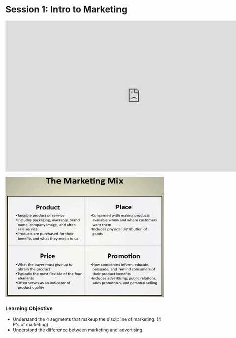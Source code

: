 # Session 1: Intro to Marketing

<iframe width="853" height="480" src="https://www.youtube.com/embed/qWlhzTI0ooo?list=PL14BB28B5FE99A733" title="Introduction to Marketing: The Importance of Product, Price, Place, &amp; Promotion | Episode 118" frameborder="0" allow="accelerometer; autoplay; clipboard-write; encrypted-media; gyroscope; picture-in-picture; web-share" allowfullscreen></iframe>

![Pasted image 20230625190711.png](https://github.com/pgtreau/pgtreau.github.io/blob/36cee3b06d39cca4ca6efd5cf3e830c7d4160ea3/Pasted%20image%2020230625190711.png)

### Learning Objective
- Understand the 4 segments that makeup the discipline of marketing. (4 P's of marketing)
- Understand the difference between marketing and advertising.
